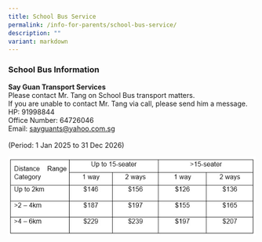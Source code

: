 ```yaml
---
title: School Bus Service
permalink: /info-for-parents/school-bus-service/
description: ""
variant: markdown
---
```

<h3>School Bus Information</h3>


<strong>Say Guan Transport Services</strong><br>
Please contact Mr. Tang on School Bus transport matters.<br>
If you are unable to contact Mr. Tang via call, please send him a message.<br>
HP: 91998844<br>
Office Number: 64726046<br>
Email: sayguants@yahoo.com.sg<br><br>
(Period: 1 Jan 2025 to 31 Dec 2026)

![](/images/school_bus_fees.jpg)